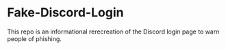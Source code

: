 # Fake-Discord-Login
This repo is an informational rerecreation of the Discord login page to warn people of phishing.
